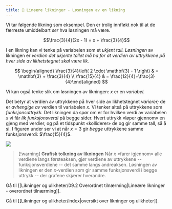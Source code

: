 ```yaml
---
title: 📄 Lineære likninger - Løsningen av en likning
---
```

Vi tar følgende likning som eksempel. Den er trolig innfløkt nok til at
de færreste umiddelbart *ser* hva løsningen må være.

$$\frac{3}{4}(2x - 1) = x + \frac{3}{4}$$

I en likning kan vi tenke på variabelen som et *ukjent tall. Løsningen* av likningen er *verdien det ukjente tallet må ha for at verdien av uttrykkene på hver side av likhetstegnet skal være lik.*

$$
\begin{aligned} 
\frac{3}{4}\left( 2 \cdot \mathbf{3} - 1 \right) & = \mathbf{3} + \frac{3}{4}
 \\
\frac{15}{4} & = \frac{12}{4}+\frac{3}{4}\end{aligned} 
$$

Vi kan også tenke slik om løsningen av likningen: $x$ er en *variabel.*

Det betyr at verdien av uttrykkene på hver side av likhetstegnet *varierer;* de er *avhengige av* verdien til variabelen $x$. Vi tenker altså på uttrykkene som *funksjonsuttrykk.* Det likningen da spør om er for hvilken verdi av variabelen $x$ vi får *lik* *funksjonsverdi* på begge sider. Hvert uttrykk «løper gjennom» en gjeng med verdier, og på et tidspunkt «kolliderer» de og gir samme tall, så å si. I figuren under ser vi at når $x = 3$ gir *begge* uttrykkene samme funksjonsverdi:
$\frac{15}{4}$.

![](Files/media/image60.png)

> [!warning] **Grafisk tolkning av likningen** 
> Når $x$ «farer igjennom» alle verdiene langs førsteaksen, gjør verdiene av uttrykkene -- funksjonsverdiene -- det samme langs andreaksen. Løsningen av  likningen er den $x$-verdien som gir samme funksjonsverdi i begge
> uttrykk -- der grafene skjærer hverandre.


Gå til [[Likninger og ulikheter/09.2 Overordnet tilnærming|Lineære likninger - overordnet tilnærming]].

Gå til [[Likninger og ulikheter/index|oversikt over likninger og ulikheter]].